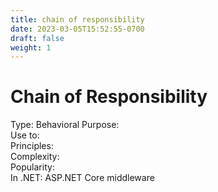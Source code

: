 ```yaml
---
title: chain of responsibility
date: 2023-03-05T15:52:55-0700
draft: false
weight: 1
---
```


# Chain of Responsibility
Type: Behavioral
Purpose:  
Use to:  
Principles:  
Complexity:  
Popularity:    
In .NET: ASP.NET Core middleware  
